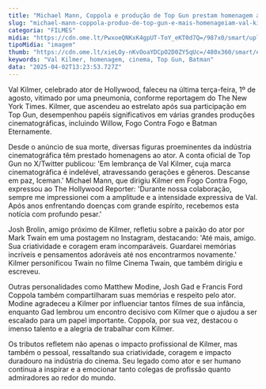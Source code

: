 ```yaml
---
title: "Michael Mann, Coppola e produção de Top Gun prestam homenagem a Val Kilmer"
slug: "michael-mann-coppola-produo-de-top-gun-e-mais-homenageiam-val-kilmer"
categoria: "FILMES"
midia: "https://cdn.ome.lt/PwxoeQNKxK4gpUT-ToY_eKT0d7Q=/987x0/smart/uploads/conteudo/fotos/02_6fYjuie.jpg"
tipoMidia: "imagem"
thumb: "https://cdn.ome.lt/xieLOy-nKvOoaYDCpO2D0ZY5qUc=/480x360/smart/extras/conteudos/01_sdPFHDh.jpg"
keywords: "Val Kilmer, homenagem, cinema, Top Gun, Batman"
data: "2025-04-02T13:23:53.727Z"
---
```


Val Kilmer, celebrado ator de Hollywood, faleceu na última terça-feira, 1º de agosto, vitimado por uma pneumonia, conforme reportagem do The New York Times. Kilmer, que ascendeu ao estrelato após sua participação em Top Gun, desempenhou papéis significativos em várias grandes produções cinematográficas, incluindo Willow, Fogo Contra Fogo e Batman Eternamente.

Desde o anúncio de sua morte, diversas figuras proeminentes da indústria cinematográfica têm prestado homenagens ao ator. A conta oficial de Top Gun no X/Twitter publicou: 'Em lembrança de Val Kilmer, cuja marca cinematográfica é indelével, atravessando gerações e gêneros. Descanse em paz, Iceman.' Michael Mann, que dirigiu Kilmer em Fogo Contra Fogo, expressou ao The Hollywood Reporter: 'Durante nossa colaboração, sempre me impressionei com a amplitude e a intensidade expressiva de Val. Após anos enfrentando doenças com grande espírito, recebemos esta notícia com profundo pesar.'

Josh Brolin, amigo próximo de Kilmer, refletiu sobre a paixão do ator por Mark Twain em uma postagem no Instagram, destacando: 'Até mais, amigo. Sua criatividade e coragem eram incomparáveis. Guardarei memórias incríveis e pensamentos adoráveis até nos encontrarmos novamente.' Kilmer personificou Twain no filme Cinema Twain, que também dirigiu e escreveu.

Outras personalidades como Matthew Modine, Josh Gad e Francis Ford Coppola também compartilharam suas memórias e respeito pelo ator. Modine agradeceu a Kilmer por influenciar tantos filmes de sua infância, enquanto Gad lembrou um encontro decisivo com Kilmer que o ajudou a ser escalado para um papel importante. Coppola, por sua vez, destacou o imenso talento e a alegria de trabalhar com Kilmer.

Os tributos refletem não apenas o impacto profissional de Kilmer, mas também o pessoal, ressaltando sua criatividade, coragem e impacto duradouro na indústria do cinema. Seu legado como ator e ser humano continua a inspirar e a emocionar tanto colegas de profissão quanto admiradores ao redor do mundo.
